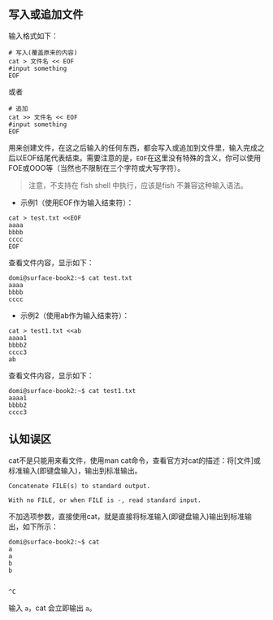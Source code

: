 ## 写入或追加文件
输入格式如下：
```
# 写入(覆盖原来的内容)
cat > 文件名 << EOF
#input something
EOF
```
或者
```
# 追加
cat >> 文件名 << EOF
#input something
EOF
```

用来创建文件，在这之后输入的任何东西，都会写入或追加到文件里，输入完成之后以EOF结尾代表结束。需要注意的是，`EOF`在这里没有特殊的含义，你可以使用FOE或OOO等（当然也不限制在三个字符或大写字符）。
> 注意，不支持在 fish shell 中执行，应该是fish 不兼容这种输入语法。

- 示例1（使用EOF作为输入结束符）：
```
cat > test.txt <<EOF
aaaa
bbbb
cccc
EOF
```
查看文件内容，显示如下：
```
domi@surface-book2:~$ cat test.txt
aaaa
bbbb
cccc
```

- 示例2（使用ab作为输入结束符）：
```
cat > test1.txt <<ab
aaaa1
bbbb2
cccc3
ab
```
查看文件内容，显示如下：
```
domi@surface-book2:~$ cat test1.txt
aaaa1
bbbb2
cccc3
```

## 认知误区
cat不是只能用来看文件，使用man cat命令，查看官方对cat的描述：将[文件]或标准输入(即键盘输入)，输出到标准输出。
```
Concatenate FILE(s) to standard output.

With no FILE, or when FILE is -, read standard input.
```

不加选项参数，直接使用cat，就是直接将标准输入(即键盘输入)输出到标准输出，如下所示：
```
domi@surface-book2:~$ cat
a
a
b
b


^C
```

输入 `a`，cat 会立即输出 `a`。
